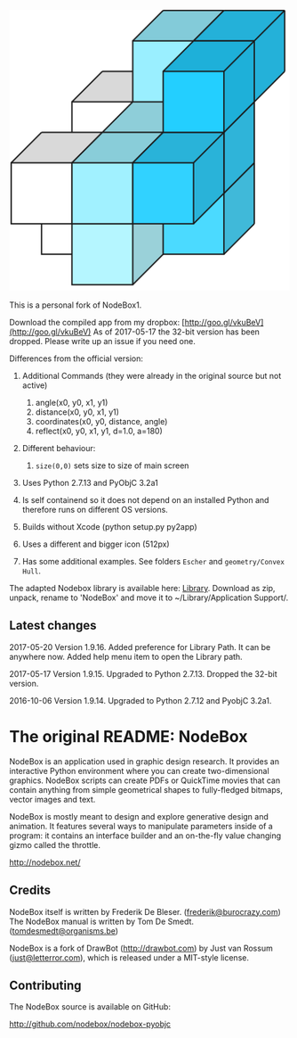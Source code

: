 ![](art/nodeboxlogo_big.png?raw=true)

This is a personal fork of NodeBox1.

Download the compiled app from my dropbox: [http://goo.gl/vkuBeV](http://goo.gl/vkuBeV)
As of 2017-05-17 the 32-bit version has been dropped. Please write up an issue if you need one.


Differences from the official version:

1. Additional Commands (they were already in the original source but not active)
	1.  angle(x0, y0, x1, y1)
	1.  distance(x0, y0, x1, y1)
	1.  coordinates(x0, y0, distance, angle)
	1.  reflect(x0, y0, x1, y1, d=1.0, a=180)

1. Different behaviour:
	1.  `size(0,0)`  sets size to size of main screen

1.  Uses Python 2.7.13 and PyObjC 3.2a1

1.  Is self containend so it does not depend on an installed Python and therefore runs on different OS versions.

1.  Builds without Xcode (python setup.py py2app)

1.  Uses a different and bigger icon (512px)

1.  Has some additional examples. See folders `Escher` and `geometry/Convex Hull`.



The adapted Nodebox library is available here: [Library](https://github.com/karstenw/Library). Download as zip, unpack, rename to 'NodeBox' and move it to ~/Library/Application Support/.



Latest changes
--------------

2017-05-20 Version 1.9.16. Added preference for Library Path. It can be anywhere now. Added help menu item to open the Library path.

2017-05-17 Version 1.9.15. Upgraded to Python 2.7.13. Dropped the 32-bit version.

2016-10-06 Version 1.9.14. Upgraded to Python 2.7.12 and PyobjC 3.2a1.






The original README:
NodeBox
=======
NodeBox is an application used in graphic design research. It provides
an interactive Python environment where you can create two-dimensional
graphics. NodeBox scripts can create PDFs or QuickTime movies that can 
contain anything from simple geometrical shapes to fully-fledged bitmaps,
vector images and text.

NodeBox is mostly meant to design and explore generative design and
animation. It features several ways to manipulate parameters inside 
of a program: it contains an interface builder and an on-the-fly value 
changing gizmo called the throttle.

  http://nodebox.net/

Credits
-------
NodeBox itself is written by Frederik De Bleser. (frederik@burocrazy.com)
The NodeBox manual is written by Tom De Smedt. (tomdesmedt@organisms.be)

NodeBox is a fork of DrawBot (http://drawbot.com) by Just van Rossum (just@letterror.com),
which is released under a MIT-style license.

Contributing
------------
The NodeBox source is available on GitHub:

  http://github.com/nodebox/nodebox-pyobjc

